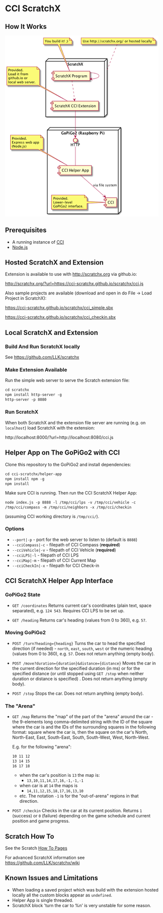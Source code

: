 # CCI ScratchX

## How It Works

![cci-scratchx-diagram](cci-scratchx.png)

## Prerequisites

* A running instance of [CCI](https://gitlab.emea.irdeto.com/iaa-hackathon/irdeto-cci)
* [Node.js](https://nodejs.org/en/download/current/)

## Hosted ScratchX and Extension

Extension is available to use with http://scratchx.org via github.io:

http://scratchx.org/?url=https://cci-scratchx.github.io/scratchx/cci.js

Also sample projects are available (download and open in do File -> Load Project in ScratchX):

https://cci-scratchx.github.io/scratchx/cci_simple.sbx

https://cci-scratchx.github.io/scratchx/cci_checkin.sbx


## Local ScratchX and Extension

### Build And Run ScratchX locally
 
See https://github.com/LLK/scratchx 

### Make Extension Available

Run the simple web server to serve the Scratch extension file:

```
cd scratchx
npm install http-server -g
http-server -p 8080
```

### Run ScratchX

When both ScratchX and the extension file server are running (e.g. on `localhost`) load ScratchX with the extension:

http://localhost:8000/?url=http://localhost:8080/cci.js

## Helper App on The GoPiGo2 with CCI 

Clone this repository to the GoPiGo2 and install dependencies: 

```
cd cci-scratchx/helper-app
npm install npm -g
npm install
```

Make sure CCI is running. Then run the CCI ScratchX Helper App:

```
node index.js -p 8888 -l /tmp/cci/lps -v /tmp/cci/vehicle -c /tmp/cci/compass -m /tmp/cci/neighbors -x /tmp/cci/checkin
```

(assuming CCI working directory is `/tmp/cci/`).

### Options

* `--port|-p`       - port for the web server to listen to (default is `8888`)
* `--cciCompass|-c` - filepath of CCI Compass (**required**) 
* `--cciVehicle|-v` - filepath of CCI Vehicle (**required**) 
* `--cciLPS|-l`     - filepath of CCI LPS 
* `--cciMap|-m`     - filepath of CCI Current Map 
* `--cciCheckIn|-x` - filepath for CCI Check-in

## CCI ScratchX Helper App Interface 

### GoPiGo2 State

* `GET /coordinates` 
    Returns current car's coordinates (plain text, space separated), e.g. `124 543`. Requires CCI LPS to be set up.
    
* `GET /heading` 
    Returns car's heading (values from 0 to 360), e.g. `57`.

### Moving GoPiGo2

* `POST /turn?heading={heading}` 
    Turns the car to head the specified direction (if needed) - `north`, `east`, `south`, `west` or the numeric heading (values from 0 to 360), e.g. `57`.
    Does not return anything (empty body). 
    
* `POST /move?duration={duration}&distance={distance}` 
    Moves the car in the current direction for the specified duration (in ms) or for the specified distance (or until stopped using `GET /stop` when neither duration or distance is specified) .
    Does not return anything (empty body).
    
* `POST /stop`
    Stops the car.
    Does not return anything (empty body).

### The "Arena"
 
* `GET /map` 
    Returns the "map" of the part of the "arena" around the car - the 9-elements long comma-delimited string with the ID of the square where the car is and the IDs of the surrounding squares in the following format: 
    square where the car is, then the square on the car's North, North-East, East, South-East, South, South-West, West, North-West.
    
    E.g. for the following "arena":
    
    ```
    10 11 12
    13 14 15
    16 17 18
    ```
    
    * when the car's position is `13` the map is:
        * `13,10,11,14,17,16,-1,-1,-1` 
    * when car is at `14` the maps is 
        * `14,11,12,15,18,17,16,13,10`
    * etc. The notation `-1` is for the "out-of-arena" regions in that direction.
    
* `POST /checkin`
    Checks in the car at its current position. Returns `1` (success) or `0` (failure) depending on the game schedule and current position and game progress. 

## Scratch How To

See the Scratch [How To Pages](https://wiki.scratch.mit.edu/wiki/Category:How_To_Pages)

For advanced ScratchX information see https://github.com/LLK/scratchx/wiki

## Known Issues and Limitations

* When loading a saved project which was build with the extension hosted locally all the custom blocks appear as `undefined`.
* Helper App is single threaded.
* ScratchX block 'turn the car to %n' is very unstable for some reason. 
